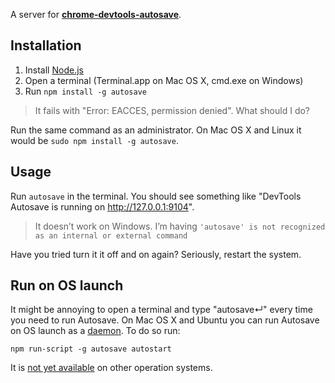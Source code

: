 A server for **[chrome-devtools-autosave](https://github.com/NV/chrome-devtools-autosave)**.

## Installation

1. Install [Node.js](http://nodejs.org/)
2. Open a terminal (Terminal.app on Mac OS X, cmd.exe on Windows)
3. Run `npm install -g autosave`

> It fails with "Error: EACCES, permission denied". What should I do?

Run the same command as an administrator. On Mac OS X and Linux it would be `sudo npm install -g autosave`.

## Usage

Run `autosave` in the terminal.
You should see something like "DevTools Autosave is running on http://127.0.0.1:9104".

> It doesn’t work on Windows. I’m having `'autosave' is not recognized as an internal or external command`

Have you tried turn it it off and on again? Seriously, restart the system.

## Run on OS launch

It might be annoying to open a terminal and type "autosave↵" every time you need to run Autosave. On Mac OS X and Ubuntu you can run Autosave on OS launch as a [daemon](http://en.wikipedia.org/wiki/Daemon_(computing)). To do so run:

    npm run-script -g autosave autostart

It is [not yet available](https://github.com/NV/chrome-devtools-autosave-server/issues/9) on other operation systems.
